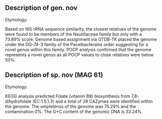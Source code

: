 ## Description of  gen. nov

<!-- Genome completeness is ;75.29
Genome contamination is ;0.0 -->

Etymology:

Based on 16S rRNA sequence similarity, the closest relatives of the genome were found to be 
members of the Nautiliaceae family but only with a 73.89% score. 
Genome based assignment via GTDB-TK placed the genome under the DG-74-3 family of the Paceibacterales order
suggesting for a novel genus within this family. 
POCP analysis confirmed that the genome represents a novel genus 
as all POCP values to close relatives were below 50%.



## Description of  sp. nov (MAG 61)

Etymology:

KEGG analysis predicted Folate (vitamin B9) biosynthesis from 7,8-dihydrofolate (EC:1.5.1.3)
and a total of 28 CAZymes were identified within the genome.
The ompletenss of the genome was 75.29% and the contamination 0%.
The G+C content of the genomic DNA is 33.24%.
